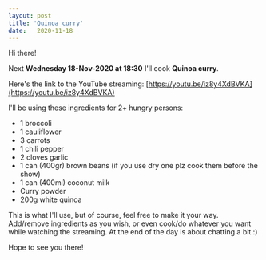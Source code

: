```yaml
---
layout: post
title: 'Quinoa curry'
date:   2020-11-18
---
```

Hi there! 

Next **Wednesday 18-Nov-2020 at 18:30** I'll cook **Quinoa curry**. 

Here's the link to the YouTube streaming: [https://youtu.be/iz8y4XdBVKA](https://youtu.be/iz8y4XdBVKA)

I'll be using these ingredients for 2+ hungry persons:
- 1 broccoli
- 1 cauliflower
- 3 carrots
- 1 chili pepper
- 2 cloves garlic
- 1 can (400gr) brown beans (if you use dry one plz cook them before the show)
- 1 can (400ml) coconut milk
- Curry powder
- 200g white quinoa

This is what I'll use, but of course, feel free to make it your way. Add/remove ingredients as you wish, or even cook/do whatever you want while watching the streaming. At the end of the day is about chatting a bit :)

Hope to see you there!